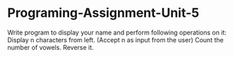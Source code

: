 # Programing-Assignment-Unit-5
Write program to display your name and perform following operations on it: 
Display n characters from left. (Accept n as input from the user)
Count the number of vowels. 
Reverse it. 
